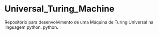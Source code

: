 # Universal_Turing_Machine
 Repositório para desenvolvimento de uma Máquina de Turing Universal na linguagem python. python.

